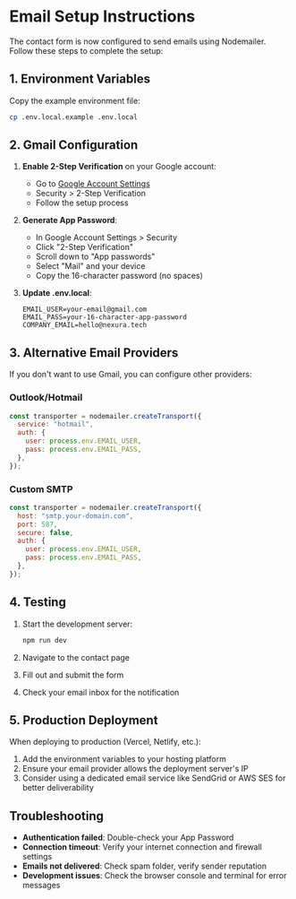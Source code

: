 # Email Setup Instructions

The contact form is now configured to send emails using Nodemailer. Follow these steps to complete the setup:

## 1. Environment Variables

Copy the example environment file:

```bash
cp .env.local.example .env.local
```

## 2. Gmail Configuration

1. **Enable 2-Step Verification** on your Google account:

   - Go to [Google Account Settings](https://myaccount.google.com/)
   - Security > 2-Step Verification
   - Follow the setup process

2. **Generate App Password**:

   - In Google Account Settings > Security
   - Click "2-Step Verification"
   - Scroll down to "App passwords"
   - Select "Mail" and your device
   - Copy the 16-character password (no spaces)

3. **Update .env.local**:
   ```
   EMAIL_USER=your-email@gmail.com
   EMAIL_PASS=your-16-character-app-password
   COMPANY_EMAIL=hello@nexura.tech
   ```

## 3. Alternative Email Providers

If you don't want to use Gmail, you can configure other providers:

### Outlook/Hotmail

```javascript
const transporter = nodemailer.createTransport({
  service: "hotmail",
  auth: {
    user: process.env.EMAIL_USER,
    pass: process.env.EMAIL_PASS,
  },
});
```

### Custom SMTP

```javascript
const transporter = nodemailer.createTransport({
  host: "smtp.your-domain.com",
  port: 587,
  secure: false,
  auth: {
    user: process.env.EMAIL_USER,
    pass: process.env.EMAIL_PASS,
  },
});
```

## 4. Testing

1. Start the development server:

   ```bash
   npm run dev
   ```

2. Navigate to the contact page
3. Fill out and submit the form
4. Check your email inbox for the notification

## 5. Production Deployment

When deploying to production (Vercel, Netlify, etc.):

1. Add the environment variables to your hosting platform
2. Ensure your email provider allows the deployment server's IP
3. Consider using a dedicated email service like SendGrid or AWS SES for better deliverability

## Troubleshooting

- **Authentication failed**: Double-check your App Password
- **Connection timeout**: Verify your internet connection and firewall settings
- **Emails not delivered**: Check spam folder, verify sender reputation
- **Development issues**: Check the browser console and terminal for error messages
